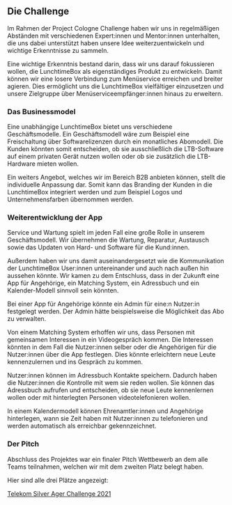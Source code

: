## Die Challenge

Im Rahmen der Project Cologne Challenge haben wir uns in regelmäßigen Abständen mit verschiedenen Expert:innen und Mentor:innen unterhalten, die uns dabei unterstützt haben unsere Idee weiterzuentwickeln und wichtige Erkenntnisse zu sammeln.

Eine wichtige Erkenntnis bestand darin, dass wir uns darauf fokussieren wollen, die LunchtimeBox als eigenständiges Produkt zu entwickeln. Damit können wir eine losere Verbindung zum Menüservice erreichen und breiter agieren. Dies ermöglicht uns die LunchtimeBox vielfältiger einzusetzen und unsere Zielgruppe über Menüserviceempfänger:innen hinaus zu erweitern. 

### Das Businessmodel

Eine unabhängige LunchtimeBox bietet uns verschiedene Geschäftsmodelle. Ein Geschäftsmodell wäre zum Beispiel eine Freischaltung über Softwarelizenzen durch ein monatliches Abomodell. Die Kunden könnten somit entscheiden, ob sie ausschließlich die LTB-Software auf einem privaten Gerät nutzen wollen oder ob sie zusätzlich die LTB-Hardware mieten wollen. 

Ein weiters Angebot, welches wir im Bereich B2B anbieten können, stellt die individuelle Anpassung dar. Somit kann das Branding der Kunden in die LunchtimeBox integriert werden und zum Beispiel Logos und Unternehmensfarben übernommen werden. 

### Weiterentwicklung der App

Service und Wartung spielt im jeden Fall eine große Rolle in unserem Geschäftsmodell. Wir übernehmen die Wartung, Reparatur, Austausch sowie das Updaten von Hard- und Software für die Kund:innen. 

Außerdem haben wir uns damit auseinandergesetzt wie die Kommunikation der LunchtimeBox User:innen untereinander und auch nach außen hin aussehen könnte. Wir kamen zu dem Entschluss, dass in der Zukunft eine App für Angehörige, ein Matching System, ein Adressbuch und ein Kalender-Modell sinnvoll sein könnten. 

Bei einer App für Angehörige könnte ein Admin für eine:n Nutzer:in festgelegt werden. Der Admin hätte beispielsweise die Möglichkeit das Abo zu verwalten.

Von einem Matching System erhoffen wir uns, dass Personen mit gemeinsamen Interessen in ein Videogespräch kommen. Die Interessen könnten in dem Fall die Nutzer:innen selber oder die Angehörigen für die Nutzer:innen über die App festlegen. Dies könnte erleichtern neue Leute kennenzulernen und ins Gespräch zu kommen.

Nutzer:innen können im Adressbuch Kontakte speichern. Dadurch haben die Nutzer:innen die Kontrolle mit wem sie reden wollen. Sie können das Adressbuch aufrufen und entscheiden, ob sie neue Leute kennenlernen wollen oder mit hinterlegten Personen videotelefonieren wollen. 

In einem Kalendermodell können Ehrenamtler:innen und Angehörige hinterlegen, wann sie Zeit haben mit Nutzer:innen zu telefonieren und werden automatisch als erreichbar gekennzeichnet.

### Der Pitch

Abschluss des Projektes war ein finaler Pitch Wettbewerb an dem alle Teams teilnahmen, welchen wir mit dem zweiten Platz belegt haben.

Hier sind alle drei Plätze angezeigt:

[Telekom Silver Ager Challenge 2021](https://projectcologne.de/telekom-silver-ager-challenge)